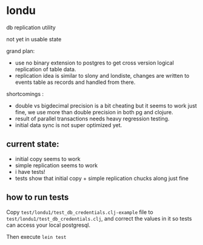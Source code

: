 # londu
db replication utility

not yet in usable state


grand plan:
* use no binary extension to postgres to get cross version logical replication of table data.
* replication idea is similar to slony and londiste, changes are written to events table as records and handled from there.

shortcomings :  
- double vs bigdecimal precision is a bit cheating but it seems to work just fine, we use more than double precision in both pg and clojure.
- result of parallel transactions needs heavy regression testing.
- initial data sync is not super optimized yet.

## current state:
- initial copy seems to work
- simple replication seems to work
- i have tests!
- tests show that initial copy + simple replication chucks along just fine

## how to run tests
Copy `test/londu1/test_db_credentials.clj-example` file to `test/londu1/test_db_credentials.clj`, 
and correct the values in it so tests can access your local postgresql. 

Then execute 
`lein test`